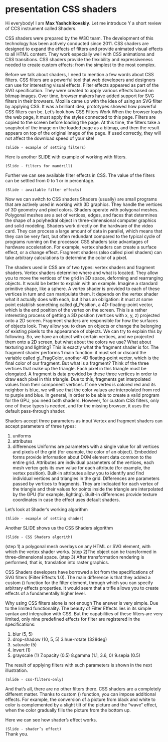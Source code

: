 # presentation CSS shaders
Hi everybody!
I am **Max Yashchikovskiy**. 
Let me introduce Y a short review of CCS instrument called Shaders.

CSS shaders were prepared by the W3C team. The development of this technology has been actively conducted since 2011.
CSS shaders are designed to expand the effects of filters and provide animated visual effects to all HTML content. They work especially well with CSS animations and CSS transitions. CSS shaders provide the flexibility and expressiveness needed to create custom effects: from the simplest to the most complex.
 
Before we talk about shaders, I need to mention a few words about CSS filters.
CSS filters are a powerful tool that web developers and designers can use for interesting visual effects. Filter effects appeared as part of the SVG specification. They were created to apply various effects based on bitmap images. Over time, browser makers have added support for SVG filters in their browsers.
Mozilla came up with the idea of using an SVG filter by applying CSS. It was a brilliant idea, prototypes showed how powerful CSS filters can be. 
Let’s look how CSS Filters Work
When the browser loads the web page, it must apply the styles connected to this page. Filters are copied to the screen before loading the page. At this time, the filters take a snapshot of the image on the loaded page as a bitmap, and then the result appears on top of the original image of the page.
If used correctly, they will not affect the download speed of your site!

`(Slide - example of setting filters)`  

Here is another SLIDE with example of working with filters.  

`(Slide - filters for mandrill)`

Further we can see available filter effects in CSS.
The value of the filters can be settled from 0 to 1 or in percentage. 

`(Slide - available filter effects)`

Now we can switch to CSS shaders
Shaders (usually) are small programs that are actively used in working with 3D graphics. They handle the vertices of 3D geometry and pixel colors.
Shaders operate with polygonal meshes. Polygonal meshes are a set of vertices, edges, and faces that determines the shape of a polyhedral object in three-dimensional computer graphics and solid modeling.
Shaders work directly on the hardware of the video card. They can process a large amount of data in parallel, which means that they can be very fast, but often redundant compared to the typical cycle of programs running on the processor. CSS shaders take advantages of hardware acceleration.
For example, vertex shaders can create a surface effect, or a change effect. Fragment shaders (also called pixel shaders) can take arbitrary calculations to determine the color of a pixel.

The shaders used in CSS are of two types: vertex shaders and fragment shaders.
Vertex shaders determine where and what is located. They allow you to move the vertices of the grid in 3D space, deforming and rearranging objects.
It would be better to explain with an example. Imagine a standard primitive shape, like a sphere. A vertex shader is provided to each of these vertices in turn and can manipulate them. It depends on the vertex shader what it actually does with each, but it has an obligation: it must at some point establish something called gl_Position, a 4D-floating-point vector, which is the end position of the vertex on the screen. This is a rather interesting process of getting a 3D position (vertices with x, y, z) projected onto a 2D screen.
Fragment shaders are responsible for how the surfaces of objects look. They allow you to draw on objects or change the belonging of existing pixels to the appearance of objects.
We can try to explain this by following. So, we have an object with certain vertices, and we projected them onto a 2D screen, but what about the colors we use? What about texturing and lighting? This is exactly what the fragment shader is for.
The fragment shader performs 1 main function: it must set or discard the variable called gl_FragColor, another 4D floating-point vector, which is the final color of our fragment. But what is a fragment? Think of the three vertices that make up the triangle. Each pixel in this triangle must be elongated. A fragment is data provided by these three vertices in order to draw each pixel in this triangle. Due to this, fragments get interpolated values from their component vertices. If one vertex is colored red and its neighbor is blue, we will see that the color values are interpolated from red to purple and blue.
In general, in order to be able to create a valid program for the GPU, you need both shaders. However, for custom CSS filters, only one of these types is needed, and for the missing browser, it uses the default pass-through shader.

Shaders accept three parameters as input
Vertex and fragment shaders can accept parameters of three types:
1. uniforms
2. attributes
3. differences
Uniforms are parameters with a single value for all vertices and pixels of the grid (for example, the color of an object). Embedded forms provide information about DOM element data common to the entire grid.
Attributes are individual parameters of the vertices, each mesh vertex gets its own value for each attribute (for example, the vertex position). Built-in attributes allow you to identify and find individual vertices and triangles in the grid.
Differences are parameters passed by vertices to fragments. They are indicated for each vertex of the triangle and their values for points inside the triangle are interpolated by the GPU (for example, lighting). Built-in differences provide texture coordinates in case the effect uses default shaders.

Let’s look at Shader’s working algorithm
  
`(Slide - example of setting shader)` 

 Another SLIDE shows us the CSS Shaders algorithm 

 `(Slide - CSS Shaders algorith)`  

 (step 1) a polygonal mesh overlays on any HTML or SVG element, with which the vertex shader works. 
(step 2)The object can be transformed in three-dimensional space. 
(step 3) After transformation rendering is performed, that is, translation into raster graphics.

CSS Shaders developers have borrowed a lot from the specifications of SVG filters (Filter Effects 1.0). The main difference is that they added a custom () function for the filter element, through which you can specify arbitrary effects properties. It would seem that a trifle allows you to create effects of a fundamentally higher level.

Why using CSS filters alone is not enough
The answer is very simple. Due to the limited functionality.
The beauty of Filter Effects lies in its simple syntax and integration with CSS. But the capabilities of these filters are very limited, only nine predefined effects for filter are registered in the specifications:
1. blur (5, 5)
2. drop-shadow (10, 5, 5)
3.hue-rotate (328deg)
4. saturate (5)
5. invert (1)
6. grayscale (1)
7.opacity (0.5)
8.gamma (1.1, 3.6, 0)
9.sepia (0.5)

The result of applying filters with such parameters is shown in the next illustration.

`(Slide - css-filters-only)`

And that’s all, there are no other filters there. CSS shaders are a completely different matter. Thanks to custom () function, you can impose additional effects. For example, the conversion of a picture from black and white to color is complemented by a slight tilt of the picture and the “wave” effect, when the color gradually fills the picture from the bottom up.

Here we can see how shader’s effect works.

`(Slide - shader’s effect)`  
Thank you.

